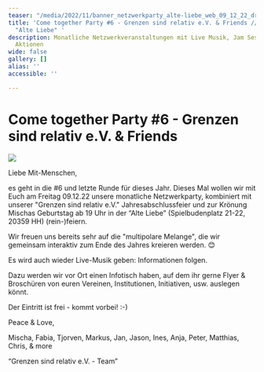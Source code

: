 ```yaml
---
teaser: "/media/2022/11/banner_netzwerkparty_alte-liebe_web_09_12_22_drei_kreise.jpg"
title: 'Come together Party #6 - Grenzen sind relativ e.V. & Friends // Do. 10.11.22
  "Alte Liebe" '
description: Monatliche Netzwerkveranstaltungen mit Live Musik, Jam Session und interaktiven
  Aktionen
wide: false
gallery: []
alias: ''
accessible: ''

---
```

# **Come together Party #6 - Grenzen sind relativ e.V. & Friends**

![](/media/2022/11/banner_netzwerkparty_alte-liebe_web_09_12_22_drei_kreise.jpg)

Liebe Mit-Menschen,

es geht in die #6 und letzte Runde für dieses Jahr. Dieses Mal wollen wir mit Euch am Freitag 09.12.22 unsere monatliche Netzwerkparty, kombiniert mit unserer "Grenzen sind relativ e.V." Jahresabschlussfeier und zur Krönung Mischas Geburtstag ab 19 Uhr in der “Alte Liebe” (Spielbudenplatz 21-22, 20359 HH) (rein-)feiern.

Wir freuen uns bereits sehr auf die "multipolare Melange", die wir gemeinsam interaktiv zum Ende des Jahres kreieren werden. 😊

Es wird auch wieder Live-Musik geben: Informationen folgen.

Dazu werden wir vor Ort einen Infotisch haben, auf dem ihr gerne Flyer & Broschüren von euren Vereinen, Institutionen, Initiativen, usw. auslegen könnt.

Der Eintritt ist frei - kommt vorbei! :-)

Peace & Love,

Mischa, Fabia, Tjorven, Markus, Jan, Jason, Ines, Anja, Peter, Matthias, Chris, & more

“Grenzen sind relativ e.V. - Team”